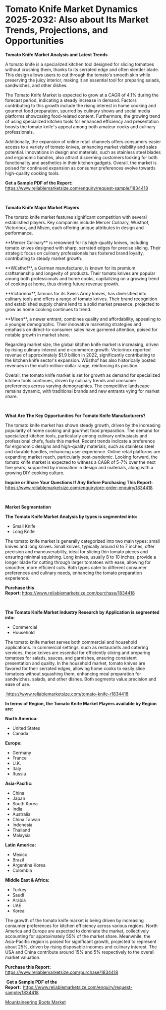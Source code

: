 <p><h1>Tomato Knife Market Dynamics 2025-2032: Also about Its Market Trends, Projections, and Opportunities</h1></p><p><strong>Tomato Knife Market Analysis and Latest Trends</strong></p>
<p><p>A tomato knife is a specialized kitchen tool designed for slicing tomatoes without crushing them, thanks to its serrated edge and often slender blade. This design allows users to cut through the tomato's smooth skin while preserving the juicy interior, making it an essential tool for preparing salads, sandwiches, and other dishes.</p><p>The Tomato Knife Market is expected to grow at a CAGR of 4.1% during the forecast period, indicating a steady increase in demand. Factors contributing to this growth include the rising interest in home cooking and gourmet food preparation, spurred by culinary shows and social media platforms showcasing food-related content. Furthermore, the growing trend of using specialized kitchen tools for enhanced efficiency and presentation boosts the tomato knife's appeal among both amateur cooks and culinary professionals.</p><p>Additionally, the expansion of online retail channels offers consumers easier access to a variety of tomato knives, enhancing market visibility and sales potential. Innovations in design and materials, such as stainless steel blades and ergonomic handles, also attract discerning customers looking for both functionality and aesthetics in their kitchen gadgets. Overall, the market is poised for continued expansion as consumer preferences evolve towards high-quality cooking tools.</p></p>
<p><strong>Get a Sample PDF of the Report:&nbsp;</strong> <a href="https://www.reliablemarketsize.com/enquiry/request-sample/1834418?utm_campaign=3544&utm_medium=2&utm_source=Github&utm_content=ia&utm_term=05042025&utm_id=tomato-knife">https://www.reliablemarketsize.com/enquiry/request-sample/1834418</a></p>
<p>&nbsp;</p>
<p><strong>Tomato Knife Major Market Players</strong></p>
<p><p>The tomato knife market features significant competition with several established players. Key companies include Mercer Culinary, Wüsthof, Victorinox, and Misen, each offering unique attributes in design and performance.</p><p>**Mercer Culinary** is renowned for its high-quality knives, including tomato knives designed with sharp, serrated edges for precise slicing. Their strategic focus on culinary professionals has fostered brand loyalty, contributing to steady market growth.</p><p>**Wüsthof**, a German manufacturer, is known for its premium craftsmanship and longevity of products. Their tomato knives are popular among both professionals and home cooks, capitalizing on a growing trend of cooking at home, thus driving future revenue growth.</p><p>**Victorinox**, famous for its Swiss Army knives, has diversified into culinary tools and offers a range of tomato knives. Their brand recognition and established supply chains lend to a solid market presence, projected to grow as home cooking continues to trend.</p><p>**Misen**, a newer entrant, combines quality and affordability, appealing to a younger demographic. Their innovative marketing strategies and emphasis on direct-to-consumer sales have garnered attention, poised for notable growth in market share.</p><p>Regarding market size, the global kitchen knife market is increasing, driven by rising culinary interest and e-commerce growth. Victorinox reported revenue of approximately $1.9 billion in 2022, significantly contributing to the kitchen knife sector's expansion. Wüsthof has also historically posted revenues in the multi-million-dollar range, reinforcing its position.</p><p>Overall, the tomato knife market is set for growth as demand for specialized kitchen tools continues, driven by culinary trends and consumer preferences across varying demographics. The competitive landscape remains dynamic, with traditional brands and new entrants vying for market share.</p></p>
<p>&nbsp;</p>
<p><strong>What Are The Key Opportunities For Tomato Knife Manufacturers?</strong></p>
<p><p>The tomato knife market has shown steady growth, driven by the increasing popularity of home cooking and gourmet food preparation. The demand for specialized kitchen tools, particularly among culinary enthusiasts and professional chefs, fuels this market. Recent trends indicate a preference for ergonomic designs and high-quality materials, such as stainless steel and durable handles, enhancing user experience. Online retail platforms are expanding market reach, particularly post-pandemic. Looking forward, the tomato knife market is expected to witness a CAGR of 5-7% over the next five years, supported by innovation in design and materials, along with a growing DIY cooking culture.</p></p>
<p><strong>Inquire or Share Your Questions If Any Before Purchasing This Report:</strong> <a href="https://www.reliablemarketsize.com/enquiry/pre-order-enquiry/1834418?utm_campaign=3544&utm_medium=2&utm_source=Github&utm_content=ia&utm_term=05042025&utm_id=tomato-knife">https://www.reliablemarketsize.com/enquiry/pre-order-enquiry/1834418</a></p>
<p>&nbsp;</p>
<p><strong>Market Segmentation</strong></p>
<p><strong>The Tomato Knife Market Analysis by types is segmented into:</strong></p>
<p><ul><li>Small Knife</li><li>Long Knife</li></ul></p>
<p><p>The tomato knife market is generally categorized into two main types: small knives and long knives. Small knives, typically around 6 to 7 inches, offer precision and maneuverability, ideal for slicing thin tomato pieces and ensuring minimal squishing. Long knives, usually 8 to 10 inches, provide a longer blade for cutting through larger tomatoes with ease, allowing for smoother, more efficient cuts. Both types cater to different consumer preferences and culinary needs, enhancing the tomato preparation experience.</p></p>
<p><strong>Purchase this Report:&nbsp;</strong><a href="https://www.reliablemarketsize.com/purchase/1834418?utm_campaign=3544&utm_medium=2&utm_source=Github&utm_content=ia&utm_term=05042025&utm_id=tomato-knife">https://www.reliablemarketsize.com/purchase/1834418</a></p>
<p>&nbsp;</p>
<p><strong>The Tomato Knife Market Industry Research by Application is segmented into:</strong></p>
<p><ul><li>Commercial</li><li>Household</li></ul></p>
<p><p>The tomato knife market serves both commercial and household applications. In commercial settings, such as restaurants and catering services, these knives are essential for efficiently slicing and preparing tomatoes for salads, sauces, and garnishes, ensuring consistent presentation and quality. In the household market, tomato knives are favored for their serrated edges, allowing home cooks to easily slice tomatoes without squashing them, enhancing meal preparation for sandwiches, salads, and other dishes. Both segments value precision and ease of use.</p></p>
<p><a href="https://www.reliablemarketsize.com/tomato-knife-r1834418?utm_campaign=3544&utm_medium=2&utm_source=Github&utm_content=ia&utm_term=05042025&utm_id=tomato-knife">&nbsp;https://www.reliablemarketsize.com/tomato-knife-r1834418</a></p>
<p><strong>In terms of Region, the Tomato Knife Market Players available by Region are:</strong></p>
<p>
    <p> <strong> North America: </strong>
        <ul>
            <li>United States</li>
            <li>Canada</li>
        </ul>
        </p> 
    <p> <strong> Europe: </strong>
        <ul>
            <li>Germany</li>
            <li>France</li>
            <li>U.K.</li>
            <li>Italy</li>
            <li>Russia</li>
        </ul>
        </p> 
    <p> <strong> Asia-Pacific: </strong>
        <ul>
            <li>China</li>
            <li>Japan</li>
            <li>South Korea</li>
            <li>India</li>
            <li>Australia</li>
            <li>China Taiwan</li>
            <li>Indonesia</li>
            <li>Thailand</li>
            <li>Malaysia</li>
        </ul>
        </p> 
    <p> <strong> Latin America: </strong>
        <ul>
            <li>Mexico</li>
            <li>Brazil</li>
            <li>Argentina Korea</li>
            <li>Colombia</li>
        </ul>
        </p> 
    <p> <strong> Middle East & Africa: </strong>
        <ul>
            <li>Turkey</li>
            <li>Saudi</li>
            <li>Arabia</li>
            <li>UAE</li>
            <li>Korea</li>
        </ul>
    </p>
    </p>
<p><p>The growth of the tomato knife market is being driven by increasing consumer preferences for kitchen efficiency across various regions. North America and Europe are expected to dominate the market, collectively accounting for approximately 55% of the market share. Meanwhile, the Asia-Pacific region is poised for significant growth, projected to represent about 25%, driven by rising disposable incomes and culinary interest. The USA and China contribute around 15% and 5% respectively to the overall market valuation.</p></p>
<p><strong>Purchase this Report: </strong><a href="https://www.reliablemarketsize.com/purchase/1834418?utm_campaign=3544&utm_medium=2&utm_source=Github&utm_content=ia&utm_term=05042025&utm_id=tomato-knife">https://www.reliablemarketsize.com/purchase/1834418</a></p>
<p>&nbsp;<strong>Get a Sample PDF of the Report:&nbsp;&nbsp;</strong><a href="https://www.reliablemarketsize.com/enquiry/request-sample/1834418?utm_campaign=3544&utm_medium=2&utm_source=Github&utm_content=ia&utm_term=05042025&utm_id=tomato-knife">https://www.reliablemarketsize.com/enquiry/request-sample/1834418</a></p>
<p><strong></strong></p>
<p><p><a href="https://github.com/sanokdagada01/Market-Research-Report-List-1/blob/main/mountaineering-boots-market.md?utm_campaign=3544&utm_medium=2&utm_source=Github&utm_content=ia&utm_term=05042025&utm_id=tomato-knife">Mountaineering Boots Market</a></p></p>